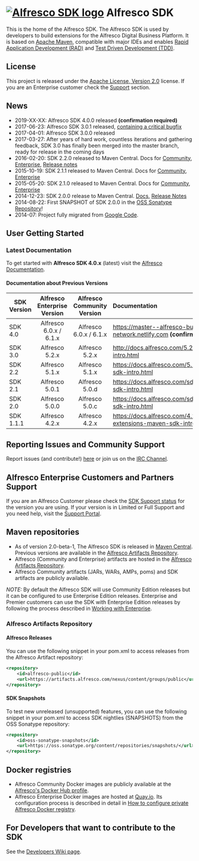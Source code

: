# [![Alfresco SDK logo](https://github.com/Alfresco/alfresco-sdk/raw/master/src/site/resources/img/alfresco-maven-logo.jpg)](#features) Alfresco SDK

This is the home of the Alfresco SDK. The Alfresco SDK is used by developers to build extensions for the Alfresco Digital Business Platform. It is based on 
[Apache Maven](http://maven.apache.org/), compatible with major IDEs and enables [Rapid Application Development (RAD)](https://en.wikipedia.org/wiki/Rapid_application_development) 
and [Test Driven Development (TDD)](https://en.wikipedia.org/wiki/Test-driven_development).

## License
This project is released under the [Apache License, Version 2.0](http://www.apache.org/licenses/LICENSE-2.0.html) license.
If you are an Enterprise customer check the [Support](#alfresco-enterprise-customers-and-partners-support) section.

## News

- 2019-XX-XX: Alfresco SDK 4.0.0 released **(confirmation required)** 
- 2017-06-23: Alfresco SDK 3.0.1 released, [containing a critical bugfix](https://github.com/Alfresco/alfresco-sdk/issues/461)
- 2017-04-01: Alfresco SDK 3.0.0 released
- 2017-03-27: After years of hard work, countless iterations and gathering feedback, SDK 3.0 has finally been merged into the master branch, ready for release in the coming days
- 2016-02-20: SDK 2.2.0 released to Maven Central. Docs for [Community](http://docs.alfresco.com/community/concepts/alfresco-sdk-intro.html), [Enterprise](http://docs.alfresco.com/5.1/concepts/alfresco-sdk-intro.html), [Release notes](https://artifacts.alfresco.com/nexus/content/repositories/alfresco-docs/alfresco-sdk-aggregator/latest/github-report.html)
- 2015-10-19: SDK 2.1.1 released to Maven Central. Docs for [Community](http://docs.alfresco.com/community/concepts/alfresco-sdk-intro.html), [Enterprise](http://docs.alfresco.com/5.0/concepts/alfresco-sdk-intro.html)
- 2015-05-20: SDK 2.1.0 released to Maven Central. Docs for [Community](http://docs.alfresco.com/community/concepts/alfresco-sdk-intro.html), [Enterprise](http://docs.alfresco.com/5.0/concepts/alfresco-sdk-intro.html)
- 2014-12-23: SDK 2.0.0 release to Maven Central. [Docs](http://docs.alfresco.com/sdk2.0/concepts/alfresco-sdk-intro.html), [Release Notes](https://artifacts.alfresco.com/nexus/content/repositories/alfresco-docs/alfresco-sdk-aggregator/archive/2.0.0/github-report.htm)
- 2014-08-22: First SNAPSHOT of SDK 2.0.0 in the [OSS Sonatype Repository](https://oss.sonatype.org/content/repositories/snapshots/org/alfresco/maven/alfresco-sdk-parent/2.0.0-SNAPSHOT/)!
- 2014-07: Project fully migrated from [Google Code](https://code.google.com/p/maven-alfresco-archetypes).

## User Getting Started

### Latest Documentation
To get started with **Alfresco SDK 4.0.x** (latest) visit the [Alfresco Documentation](docs/README.md).

#### Documentation about Previous Versions
| SDK Version  | Alfresco Enterprise Version       |  Alfresco Community Version       | Documentation  |
| ------------- |:-------------:| :-----:|:-----|
| SDK 4.0   | Alfresco 6.0.x / 6.1.x | Alfresco 6.0.x / 6.1.x | https://master--alfresco-builder-network.netlify.com **(confirmation required)** |
| SDK 3.0   | Alfresco 5.2.x | Alfresco 5.2.x | http://docs.alfresco.com/5.2/concepts/sdk-intro.html |
| SDK 2.2   | Alfresco 5.1.x | Alfresco 5.1.x | https://docs.alfresco.com/5.1/concepts/alfresco-sdk-intro.html |
| SDK 2.1   | Alfresco 5.0.1 | Alfresco 5.0.d | https://docs.alfresco.com/sdk2.1/concepts/alfresco-sdk-intro.html |
| SDK 2.0   | Alfresco 5.0.0 | Alfresco 5.0.c | https://docs.alfresco.com/sdk2.0/concepts/alfresco-sdk-intro.html |
| SDK 1.1.1 | Alfresco 4.2.x | Alfresco 4.2.x | https://docs.alfresco.com/4.2/concepts/dev-extensions-maven-sdk-intro.html |



## Reporting Issues and Community Support
Report issues (and contribute!) [here](https://github.com/Alfresco/alfresco-sdk/issues?milestone=1&state=open) or join us on the [IRC Channel](http://chat.alfresco.com/).

## Alfresco Enterprise Customers and Partners Support
If you are an Alfresco Customer
please check the [SDK Support status](http://www.alfresco.com/services/subscription/technical-support/product-support-status)
for the version you are using.  If your version is in Limited or Full Support and you need help, visit the [Support Portal](http://support.alfresco.com).

## Maven repositories
- As of version 2.0-beta-1, The Alfresco SDK is released in [Maven Central](http://search.maven.org/#search|ga|1|alfresco-sdk). Previous versions are available 
in the [Alfresco Artifacts Repository](https://artifacts.alfresco.com/).
- Alfresco (Community and Enterprise) artifacts are  hosted in the [Alfresco Artifacts Repository](https://artifacts.alfresco.com/).
- Alfresco Community artifacts (JARs, WARs, AMPs, poms) and SDK artifacts are publicly available.

*NOTE:* By default the Alfresco SDK will use Community Edition releases but it can be configured to use Enterprise Edition releases. Enterprise and Premier 
customers can use the SDK with Enterprise Edition releases by following the process described in [Working with Enterprise](docs/advanced-topics/working-with-enterprise/README.md).

### Alfresco Artifacts Repository

#### Alfresco Releases
You can use the following snippet in your pom.xml to access releases from the Alfresco Artifact repository:

```xml
<repository>
    <id>alfresco-public</id>
    <url>https://artifacts.alfresco.com/nexus/content/groups/public</url>
</repository>
```

#### SDK Snapshots
To test new unreleased (unsupported) features, you can use the following snippet in your pom.xml to access SDK nightlies (SNAPSHOTS) from the OSS Sonatype repository:

```xml
<repository>
    <id>oss-sonatype-snapshots</id>
    <url>https://oss.sonatype.org/content/repositories/snapshots/</url>
</repository>
```

## Docker registries
- Alfresco Community Docker images are publicly available at the [Alfresco's Docker Hub profile](https://hub.docker.com/u/alfresco/).
- Alfresco Enterprise Docker images are hosted at [Quay.io](https://quay.io/). Its configuration process is described in detail in [How to configure private Alfresco Docker registry](docs/advanced-topics/working-with-enterprise/enterprise-docker-registry.md).

## For Developers that want to contribute to the SDK
See the [Developers Wiki page](https://github.com/Alfresco/alfresco-sdk/wiki/Developer-Wiki).
